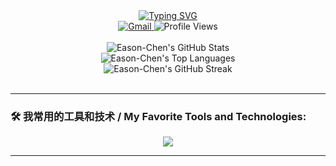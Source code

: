 <div align="center">
  <a href="https://git.io/typing-svg"><img src="https://readme-typing-svg.demolab.com?font=Fira+Code&pause=1000&color=00F712&width=435&lines=Hey+there!+I'm+Eason-Chen;Nice+to+meet+you!+%3Awave%3A" alt="Typing SVG" /></a>
</div>

<div align="center">
<!--   <a href="https://www.linkedin.com/in/your-linkedin-username">
    <img src="https://img.shields.io/badge/LinkedIn-0077B5?style=for-the-badge&logo=linkedin&logoColor=white" alt="LinkedIn"/>
  </a> -->
  <a href="mailto:curry13145@gmail.com">
    <img src="https://img.shields.io/badge/Gmail-D14836?style=for-the-badge&logo=gmail&logoColor=white" alt="Gmail"/>
  </a>
<!--   <a href="https://x.com/your-twitter-username">
    <img src="https://img.shields.io/badge/Twitter-1DA1F2?style=for-the-badge&logo=x&logoColor=white" alt="Twitter"/>
  </a> -->
  <img src="https://komarev.com/ghpvc/?username=Eason-Chen&style=flat-square&color=blue" alt="Profile Views"/>
</div>

<br>

<div align="center">
  <img src="https://github-readme-stats.vercel.app/api?username=Eason-Chen&show_icons=true&theme=tokyonight&rank_icon=github&include_all_commits=true&count_private=true" alt="Eason-Chen's GitHub Stats" />
  <br>
  <img src="https://github-readme-stats.vercel.app/api/top-langs/?username=Eason-Chen&layout=compact&theme=tokyonight&langs_count=8" alt="Eason-Chen's Top Languages" />
  <br>
  <img src="https://github-readme-streak-stats.herokuapp.com/?user=Eason-Chen&theme=tokyonight&date_format=M%20j%5B%2C%20Y%5D" alt="Eason-Chen's GitHub Streak" />
</div>

<br>

---

### 🛠️ 我常用的工具和技术 / My Favorite Tools and Technologies:

<p align="center">
  <a href="https://skillicons.dev">
    <img src="https://skillicons.dev/icons?i=js,ts,react,vue,nodejs,python,java,go,docker,kubernetes,aws,gcp,mongodb,mysql,postgres,redis,nginx,linux,vscode,git&perline=10" />
  </a>
</p>

---

